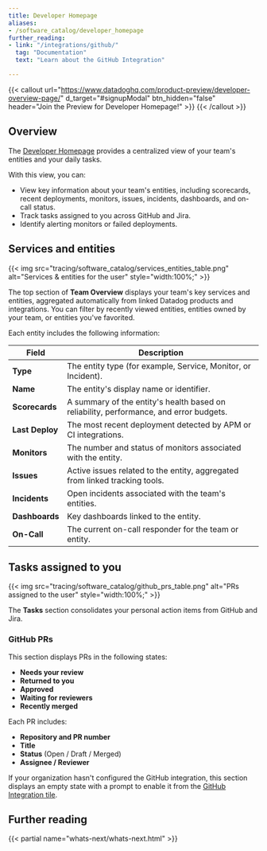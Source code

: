 ```yaml
---
title: Developer Homepage
aliases:  
- /software_catalog/developer_homepage  
further_reading:  
- link: "/integrations/github/"  
  tag: "Documentation"  
  text: "Learn about the GitHub Integration"   

---
```


{{< callout url="https://www.datadoghq.com/product-preview/developer-overview-page/" d_target="#signupModal" btn_hidden="false" header="Join the Preview for Developer Homepage!" >}}
{{< /callout >}}

## Overview

The [Developer Homepage][3] provides a centralized view of your team's entities and your daily tasks.  

With this view, you can:
- View key information about your team's entities, including scorecards, recent deployments, monitors, issues, incidents, dashboards, and on-call status. 
- Track tasks assigned to you across GitHub and Jira.
- Identify alerting monitors or failed deployments.

## Services and entities

{{< img src="tracing/software_catalog/services_entities_table.png" alt="Services & entities for the user" style="width:100%;" >}}  

The top section of **Team Overview** displays your team's key services and entities, aggregated automatically from linked Datadog products and integrations. You can filter by recently viewed entities, entities owned by your team, or entities you've favorited.

Each entity includes the following information:

| Field | Description |
|--------|-------------|
| **Type** | The entity type (for example, Service, Monitor, or Incident). |
| **Name** | The entity's display name or identifier. |
| **Scorecards** | A summary of the entity's health based on reliability, performance, and error budgets. |
| **Last Deploy** | The most recent deployment detected by APM or CI integrations. |
| **Monitors** | The number and status of monitors associated with the entity. |
| **Issues** | Active issues related to the entity, aggregated from linked tracking tools. |
| **Incidents** | Open incidents associated with the team's entities. |
| **Dashboards** | Key dashboards linked to the entity. |
| **On-Call** | The current on-call responder for the team or entity. |


## Tasks assigned to you

{{< img src="tracing/software_catalog/github_prs_table.png" alt="PRs assigned to the user" style="width:100%;" >}}  

The **Tasks** section consolidates your personal action items from GitHub and Jira.

### GitHub PRs

This section displays PRs in the following states:
- **Needs your review**
- **Returned to you**  
- **Approved**  
- **Waiting for reviewers**
- **Recently merged**  

Each PR includes:
- **Repository and PR number**  
- **Title**  
- **Status** (Open / Draft / Merged)  
- **Assignee / Reviewer**  

If your organization hasn't configured the GitHub integration, this section displays an empty state with a prompt to enable it from the [GitHub Integration tile][1].


## Further reading

{{< partial name="whats-next/whats-next.html" >}}  

[1]: /integrations/github/  
[2]: /integrations/jira/
[3]: https://app.datadoghq.com/idp/overview/developer
